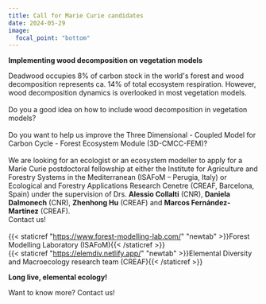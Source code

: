 ```yaml
---
title: Call for Marie Curie candidates
date: 2024-05-29
image:
  focal_point: "bottom"
---
```


**Implementing wood decomposition on vegetation models**
<!--more-->
Deadwood occupies 8% of carbon stock in the world's forest and wood decomposition represents ca. 14% of total ecosystem respiration. However, wood decomposition dynamics is overlooked in most vegetation models.<br />
<br />
Do you a good idea on how to include wood decomposition in vegetation models? <br />
<br />
Do you want to help us improve the Three Dimensional - Coupled Model for Carbon Cycle - Forest Ecosystem Module (3D-CMCC-FEM)?<br />
<br />
We are looking for an ecologist or an ecosystem modeller to apply for a Marie Curie postdoctoral fellowship at either the Institute for Agriculture and Forestry Systems in the Mediterranean (ISAFoM – Perugia, Italy) or Ecological and Forestry Applications Research Cenetre (CREAF, Barcelona, Spain) under the supervision of Drs. **Alessio Collalti** (CNR), **Daniela Dalmonech** (CNR), **Zhenhong Hu** (CREAF) and **Marcos Fernández-Martínez** (CREAF). <br />
Contact us!<br />
<br />
{{< staticref "https://www.forest-modelling-lab.com/" "newtab" >}}Forest Modelling Laboratory (ISAFoM){{< /staticref >}}<br />
{{< staticref "https://elemdiv.netlify.app/" "newtab" >}}Elemental Diversity and Macroecology research team (CREAF){{< /staticref >}}<br />



<!--more-->
**Long live, elemental ecology!**
<!--more-->
Want to know more? Contact us!
